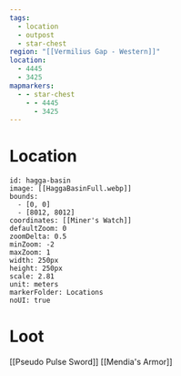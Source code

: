 ```yaml
---
tags:
  - location
  - outpost
  - star-chest
region: "[[Vermilius Gap - Western]]"
location:
  - 4445
  - 3425
mapmarkers:
  - - star-chest
    - - 4445
      - 3425
---
```

# Location
```leaflet
id: hagga-basin
image: [[HaggaBasinFull.webp]]
bounds:
  - [0, 0]
  - [8012, 8012]
coordinates: [[Miner's Watch]]
defaultZoom: 0
zoomDelta: 0.5
minZoom: -2
maxZoom: 1
width: 250px
height: 250px
scale: 2.81
unit: meters
markerFolder: Locations
noUI: true
```
# Loot
[[Pseudo Pulse Sword]]
[[Mendia's Armor]]
